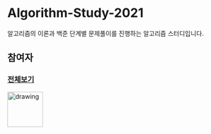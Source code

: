 # Algorithm-Study-2021
알고리즘의 이론과 백준 단계별 문제풀이를 진행하는 알고리즘 스터디입니다.

## 참여자 
### [전체보기](https://github.com/younyikim/Algorithm-Study-2021/graphs/contributors)

<a href="https://github.com/younyikim">
<img src="https://avatars1.githubusercontent.com/u/73516688" alt="drawing" width="80" />
</a>
